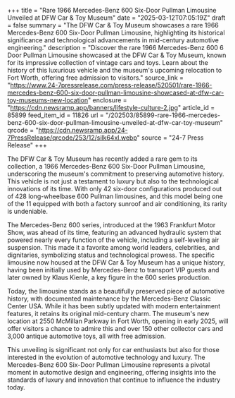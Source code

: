 +++
title = "Rare 1966 Mercedes-Benz 600 Six-Door Pullman Limousine Unveiled at DFW Car & Toy Museum"
date = "2025-03-12T07:05:19Z"
draft = false
summary = "The DFW Car & Toy Museum showcases a rare 1966 Mercedes-Benz 600 Six-Door Pullman Limousine, highlighting its historical significance and technological advancements in mid-century automotive engineering."
description = "Discover the rare 1966 Mercedes-Benz 600 6 Door Pullman Limousine showcased at the DFW Car & Toy Museum, known for its impressive collection of vintage cars and toys. Learn about the history of this luxurious vehicle and the museum's upcoming relocation to Fort Worth, offering free admission to visitors."
source_link = "https://www.24-7pressrelease.com/press-release/520501/rare-1966-mercedes-benz-600-six-door-pullman-limousine-showcased-at-dfw-car-toy-museums-new-location"
enclosure = "https://cdn.newsramp.app/banners/lifestyle-culture-2.jpg"
article_id = 85899
feed_item_id = 11826
url = "/202503/85899-rare-1966-mercedes-benz-600-six-door-pullman-limousine-unveiled-at-dfw-car-toy-museum"
qrcode = "https://cdn.newsramp.app/24-7PressRelease/qrcode/253/12/silk64xl.webp"
source = "24-7 Press Release"
+++

<p>The DFW Car & Toy Museum has recently added a rare gem to its collection, a 1966 Mercedes-Benz 600 Six-Door Pullman Limousine, underscoring the museum's commitment to preserving automotive history. This vehicle is not just a testament to luxury but also to the technological innovations of its time. With only 42 six-door configurations produced out of 428 long-wheelbase 600 Pullman limousines, and this model being one of the 11 equipped with both a factory sunroof and air conditioning, its rarity is undeniable.</p><p>The Mercedes-Benz 600 series, introduced at the 1963 Frankfurt Motor Show, was ahead of its time, featuring an advanced hydraulic system that powered nearly every function of the vehicle, including a self-leveling air suspension. This made it a favorite among world leaders, celebrities, and dignitaries, symbolizing status and technological prowess. The specific limousine now housed at the DFW Car & Toy Museum has a unique history, having been initially used by Mercedes-Benz to transport VIP guests and later owned by Klaus Kienle, a key figure in the 600 series production.</p><p>Today, the limousine stands as a beautifully preserved piece of automotive history, with documented maintenance by the Mercedes-Benz Classic Center USA. While it has been subtly updated with modern entertainment features, it retains its original mid-century charm. The museum's new location at 2550 McMillan Parkway in Fort Worth, opening in early 2025, will offer visitors a chance to admire this and over 150 other collector cars and 3,000 antique automotive toys, all with free admission.</p><p>This unveiling is significant not only for car enthusiasts but also for those interested in the evolution of automotive technology and luxury. The Mercedes-Benz 600 Six-Door Pullman Limousine represents a pivotal moment in automotive design and engineering, offering insights into the standards of luxury and innovation that continue to influence the industry today.</p>
